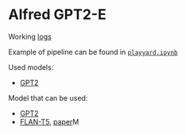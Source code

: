 # Alfred GPT2-E

Working [logs](https://docs.google.com/document/d/1RVssDQyAO-8jfgcC-kY6-eZ2wPJJo7qPwIsL6474PtU/edit)

Example of pipeline can be found in [`playyard.ipynb`](https://github.com/AmpiroMax/ALFRED/blob/main/notebooks/playyard.ipynb)

Used models:

- [GPT2](https://huggingface.co/docs/transformers/model_doc/gpt2#transformers.GPT2LMHeadModel)

Model that can be used:

- [GPT2](https://huggingface.co/docs/transformers/model_doc/gpt2#transformers.GPT2LMHeadModel)
- [FLAN-T5](https://huggingface.co/google/flan-t5-base), [paper](https://arxiv.org/pdf/2210.11416.pdf)M
